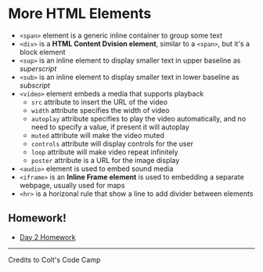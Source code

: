 # More HTML Elements

- `<span>` element is a generic inline container to group some text
- `<div>` is a **HTML Content Dvision element**, similar to a `<span>`, but it's a block element
- `<sup>` is an inline element to display smaller text in upper baseline as _superscript_
- `<sub>` is an inline element to display smaller text in lower baseline as _subscript_
- `<video>` element embeds a media that supports playback
  - `src` attribute to insert the URL of the video
  - `width` attribute specifies the width of video
  - `autoplay` attribute specifies to play the video automatically, and no need to specify a value, if present it will autoplay
  - `muted` attribute will make the video muted
  - `controls` attribute will display controls for the user
  - `loop` attribute will make video repeat infinitely
  - `poster` attribute is a URL for the image display
- `<audio>` element is used to embed sound media
- `<iframe>` is an **Inline Frame element** is used to embedding a separate webpage, usually used for maps
- `<hr>` is a horizonal rule that show a line to add divider between elements


## Homework!

- [Day 2 Homework](./homework.html)

---

Credits to Colt's Code Camp
